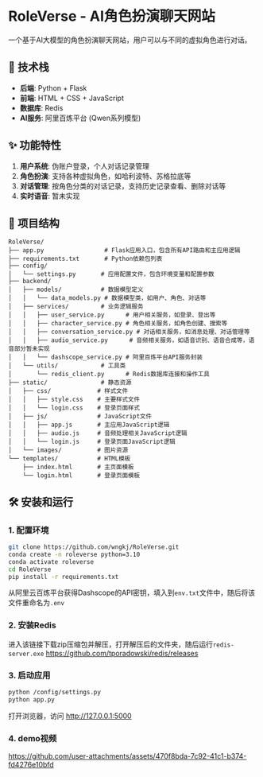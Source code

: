 # RoleVerse - AI角色扮演聊天网站

一个基于AI大模型的角色扮演聊天网站，用户可以与不同的虚拟角色进行对话。

## 🚀 技术栈

- **后端**: Python + Flask
- **前端**: HTML + CSS + JavaScript  
- **数据库**: Redis
- **AI服务**: 阿里百炼平台 (Qwen系列模型)

## ✨ 功能特性

1. **用户系统**: 伪账户登录，个人对话记录管理
2. **角色扮演**: 支持各种虚拟角色，如哈利波特、苏格拉底等
3. **对话管理**: 按角色分类的对话记录，支持历史记录查看、删除对话等
4. **实时语音**: 暂未实现

## 📁 项目结构

```
RoleVerse/
├── app.py                 # Flask应用入口，包含所有API路由和主应用逻辑
├── requirements.txt       # Python依赖包列表
├── config/
│   └── settings.py       # 应用配置文件，包含环境变量和配置参数
├── backend/
│   ├── models/           # 数据模型定义
│   │   └── data_models.py # 数据模型类，如用户、角色、对话等
│   ├── services/         # 业务逻辑服务
│   │   ├── user_service.py      # 用户相关服务，如登录、登出等
│   │   ├── character_service.py # 角色相关服务，如角色创建、搜索等
│   │   ├── conversation_service.py # 对话相关服务，如消息处理、对话管理等
│   │   ├── audio_service.py      # 音频相关服务，如语音识别、语音合成等，语音部分暂未实现
│   │   └── dashscope_service.py # 阿里百炼平台API服务封装
│   └── utils/            # 工具类
│       └── redis_client.py      # Redis数据库连接和操作工具
├── static/               # 静态资源
│   ├── css/             # 样式文件
│   │   ├── style.css    # 主要样式文件
│   │   └── login.css    # 登录页面样式
│   ├── js/              # JavaScript文件
│   │   ├── app.js       # 主应用JavaScript逻辑
│   │   ├── audio.js     # 音频处理相关JavaScript逻辑
│   │   └── login.js     # 登录页面JavaScript逻辑
│   └── images/          # 图片资源
└── templates/           # HTML模板
    ├── index.html       # 主页面模板
    └── login.html       # 登录页面模板
```

## 🛠️ 安装和运行

### 1. 配置环境

```bash
git clone https://github.com/wngkj/RoleVerse.git
conda create -n roleverse python=3.10
conda activate roleverse
cd RoleVerse
pip install -r requirements.txt
```

从阿里云百炼平台获得Dashscope的API密钥，填入到`env.txt`文件中，随后将该文件重命名为`.env`

### 2. 安装Redis

进入该链接下载zip压缩包并解压，打开解压后的文件夹，随后运行`redis-server.exe`
https://github.com/tporadowski/redis/releases

### 3. 启动应用

```bash
python /config/settings.py
python app.py
```

打开浏览器，访问 http://127.0.0.1:5000

### 4. demo视频
https://github.com/user-attachments/assets/470f8bda-7c92-41c1-b374-fd4276e10bfd
